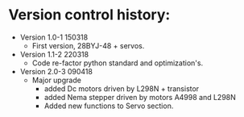 Version control history:
====================

* Version 1.0-1 150318 
	* First version, 28BYJ-48 + servos.
* Version 1.1-2 220318
	* Code re-factor python standard and optimization's.
* Version 2.0-3 090418
	* Major upgrade 
		* added Dc motors driven by L298N + transistor
		* added Nema stepper driven by motors A4998 and L298N
		* Added new functions to Servo section.

